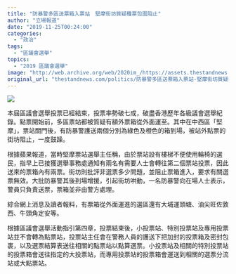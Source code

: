 ```yaml
---
title: "防暴警多區送票箱入票站　堅摩街坊質疑種票包圍阻止"
author: "立場報道"
date: "2019-11-25T00:24:00"
categories:
  - "政治"
tags:
  - "區議會選舉"
topics:
  - "2019 區議會選舉"
image: "http://web.archive.org/web/2020im_/https://assets.thestandnews.com/media/photos/vote-20_UCt4x_kFOA5sl.png"
original_url: "thestandnews.com/politics/防暴警多區送票箱入票站-堅摩街坊質疑種票包圍阻止"
---
```

![](http://web.archive.org/web/2020im_/https://assets.thestandnews.com/media/photos/vote-20_UCt4x_kFOA5sl.png)

本屆區議會選舉投票已經結束，投票率勢破七成，破盡香港歷年各級議會選舉紀錄。點票開始前，多區票站都被質疑有額外票箱從外面運至。其中在中西區「堅摩」，票站關門後，有防暴警護送兩個分別為綠色及橙色的箱到場，被站外點票的街坊阻止，一度鼓躁。

根據蘋果報道，當時堅摩票站選舉主任稱，由於票站設有樓梯不便使用輪椅的選民，指早上已接獲選舉事務處通知有兩名有需要人士會轉往第二個票站投票，因此送來的票箱內有兩票。街坊則批評非選票多少問題，並阻止票箱進入，要求有關選票無效。大批防暴警其後到場增援，引起街坊哄動，一名防暴警向在場人士表示，警員只負責送票，票箱並非由警方處理。

綜合網上消息及讀者報料，有票箱從外面運進的選區還有大埔運頭塘、油尖旺佐敦西、牛頭角定安等。

根據區議會選舉活動指引第四章，投票結束後，小投票站、特別投票站及專用投票站並不會轉為點票站，投票站主任會在警務人員的護送下把加封的投票箱及密封包裹，以及選票結算表送往相關的點票站以點算選票。小投票站及相關的特別投票站的投票箱會送往指定的大投票站，而專用投票站的投票箱會運送到相關的選票分流站或大點票站。